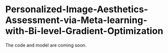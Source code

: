 # Personalized-Image-Aesthetics-Assessment-via-Meta-learning-with-Bi-level-Gradient-Optimization

The code and model are coming soon.
